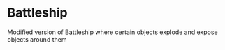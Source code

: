 # Battleship
Modified version of Battleship where certain objects explode and expose objects around them

